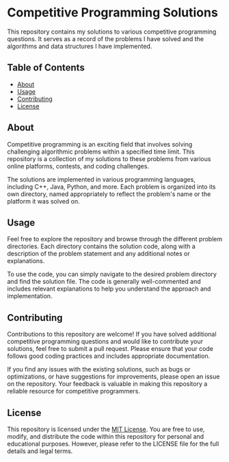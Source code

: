 # Competitive Programming Solutions

This repository contains my solutions to various competitive programming questions. It serves as a record of the problems I have solved and the algorithms and data structures I have implemented.

## Table of Contents

- [About](#about)
- [Usage](#usage)
- [Contributing](#contributing)
- [License](#license)

## About

Competitive programming is an exciting field that involves solving challenging algorithmic problems within a specified time limit. This repository is a collection of my solutions to these problems from various online platforms, contests, and coding challenges.

The solutions are implemented in various programming languages, including C++, Java, Python, and more. Each problem is organized into its own directory, named appropriately to reflect the problem's name or the platform it was solved on.

## Usage

Feel free to explore the repository and browse through the different problem directories. Each directory contains the solution code, along with a description of the problem statement and any additional notes or explanations.

To use the code, you can simply navigate to the desired problem directory and find the solution file. The code is generally well-commented and includes relevant explanations to help you understand the approach and implementation.

## Contributing

Contributions to this repository are welcome! If you have solved additional competitive programming questions and would like to contribute your solutions, feel free to submit a pull request. Please ensure that your code follows good coding practices and includes appropriate documentation.

If you find any issues with the existing solutions, such as bugs or optimizations, or have suggestions for improvements, please open an issue on the repository. Your feedback is valuable in making this repository a reliable resource for competitive programmers.

## License

This repository is licensed under the [MIT License](LICENSE). You are free to use, modify, and distribute the code within this repository for personal and educational purposes. However, please refer to the LICENSE file for the full details and legal terms.

